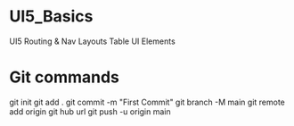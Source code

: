 # UI5_Basics
UI5 Routing &amp; Nav Layouts Table UI Elements
# Git commands
git init
git add .
git commit -m "First Commit"
git branch -M main
git remote add origin git hub url
git push -u origin main

